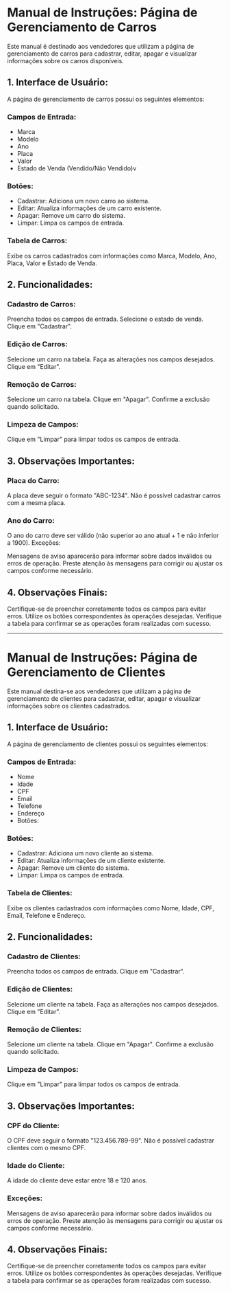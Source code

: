 <h1>Manual de Instruções: Página de Gerenciamento de Carros</h1>

Este manual é destinado aos vendedores que utilizam a página de gerenciamento de carros para cadastrar, editar, apagar e visualizar informações sobre os carros disponíveis.

<h2>1. Interface de Usuário:</h2>

A página de gerenciamento de carros possui os seguintes elementos:

<h3>Campos de Entrada:</h3>

<ul>
    <li>Marca</li>
    <li>Modelo</li>
    <li>Ano</li>
    <li>Placa</li>
    <li>Valor</li>
    <li>Estado de Venda (Vendido/Não Vendido)v
</ul>

<h3>Botões:</h3>

<ul>
    <li>Cadastrar: Adiciona um novo carro ao sistema.</li>
    <li>Editar: Atualiza informações de um carro existente.</li>
    <li>Apagar: Remove um carro do sistema.</li>
    <li>Limpar: Limpa os campos de entrada.</li>
</ul>

<h3>Tabela de Carros:</h3>

Exibe os carros cadastrados com informações como Marca, Modelo, Ano, Placa, Valor e Estado de Venda.

<h2>2. Funcionalidades:</h2>

<h3>Cadastro de Carros:</h3>

Preencha todos os campos de entrada.
Selecione o estado de venda.
Clique em "Cadastrar".

<h3>Edição de Carros:</h3>

Selecione um carro na tabela.
Faça as alterações nos campos desejados.
Clique em "Editar".

<h3>Remoção de Carros:</h3>

Selecione um carro na tabela.
Clique em "Apagar".
Confirme a exclusão quando solicitado.

<h3>Limpeza de Campos:</h3>

Clique em "Limpar" para limpar todos os campos de entrada.

<h2>3. Observações Importantes:</h2>

<h3>Placa do Carro:</h3>

A placa deve seguir o formato "ABC-1234".
Não é possível cadastrar carros com a mesma placa.

<h3>Ano do Carro:</h3>

O ano do carro deve ser válido (não superior ao ano atual + 1 e não inferior a 1900).
Exceções:

Mensagens de aviso aparecerão para informar sobre dados inválidos ou erros de operação.
Preste atenção às mensagens para corrigir ou ajustar os campos conforme necessário.

<h2>4. Observações Finais:</h2>

Certifique-se de preencher corretamente todos os campos para evitar erros.
Utilize os botões correspondentes às operações desejadas.
Verifique a tabela para confirmar se as operações foram realizadas com sucesso.

<hr>

<h1>Manual de Instruções: Página de Gerenciamento de Clientes</h1>

Este manual destina-se aos vendedores que utilizam a página de gerenciamento de clientes para cadastrar, editar, apagar e visualizar informações sobre os clientes cadastrados.

<h2>1. Interface de Usuário:</h2>

A página de gerenciamento de clientes possui os seguintes elementos:

<h3>Campos de Entrada:</h3>

<ul>
    <li>Nome</li>
    <li>Idade</li>
    <li>CPF</li>
    <li>Email</li>
    <li>Telefone</li>
    <li>Endereço</li>
    <li>Botões:</li>
</ul>

<h3>Botões:</h3>

<ul>
    <li>Cadastrar: Adiciona um novo cliente ao sistema.</li>
    <li>Editar: Atualiza informações de um cliente existente.</li>
    <li>Apagar: Remove um cliente do sistema.</li>
    <li>Limpar: Limpa os campos de entrada.</li>
</ul>

<h3>Tabela de Clientes:</h3>

Exibe os clientes cadastrados com informações como Nome, Idade, CPF, Email, Telefone e Endereço.

<h2>2. Funcionalidades:</h2>

<h3>Cadastro de Clientes:</h3>

Preencha todos os campos de entrada.
Clique em "Cadastrar".

<h3>Edição de Clientes:</h3>

Selecione um cliente na tabela.
Faça as alterações nos campos desejados.
Clique em "Editar".

<h3>Remoção de Clientes:</h3>

Selecione um cliente na tabela.
Clique em "Apagar".
Confirme a exclusão quando solicitado.

<h3>Limpeza de Campos:</h3>

Clique em "Limpar" para limpar todos os campos de entrada.

<h2>3. Observações Importantes:</h2>

<h3>CPF do Cliente:</h3>

O CPF deve seguir o formato "123.456.789-99".
Não é possível cadastrar clientes com o mesmo CPF.

<h3>Idade do Cliente:</h3>

A idade do cliente deve estar entre 18 e 120 anos.

<h3>Exceções:</h3>

Mensagens de aviso aparecerão para informar sobre dados inválidos ou erros de operação.
Preste atenção às mensagens para corrigir ou ajustar os campos conforme necessário.

<h2>4. Observações Finais:</h2>

Certifique-se de preencher corretamente todos os campos para evitar erros.
Utilize os botões correspondentes às operações desejadas.
Verifique a tabela para confirmar se as operações foram realizadas com sucesso.

